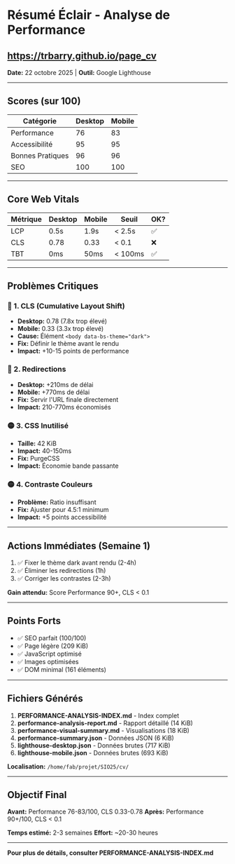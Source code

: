 # Résumé Éclair - Analyse de Performance
## https://trbarry.github.io/page_cv

**Date:** 22 octobre 2025 | **Outil:** Google Lighthouse

---

## Scores (sur 100)

| Catégorie | Desktop | Mobile |
|-----------|---------|--------|
| Performance | 76 | 83 |
| Accessibilité | 95 | 95 |
| Bonnes Pratiques | 96 | 96 |
| SEO | 100 | 100 |

---

## Core Web Vitals

| Métrique | Desktop | Mobile | Seuil | OK? |
|----------|---------|--------|-------|-----|
| LCP | 0.5s | 1.9s | < 2.5s | ✅ |
| CLS | 0.78 | 0.33 | < 0.1 | ❌ |
| TBT | 0ms | 50ms | < 100ms | ✅ |

---

## Problèmes Critiques

### 🔴 1. CLS (Cumulative Layout Shift)
- **Desktop:** 0.78 (7.8x trop élevé)
- **Mobile:** 0.33 (3.3x trop élevé)
- **Cause:** Élément `<body data-bs-theme="dark">`
- **Fix:** Définir le thème avant le rendu
- **Impact:** +10-15 points de performance

### 🔴 2. Redirections
- **Desktop:** +210ms de délai
- **Mobile:** +770ms de délai
- **Fix:** Servir l'URL finale directement
- **Impact:** 210-770ms économisés

### 🟡 3. CSS Inutilisé
- **Taille:** 42 KiB
- **Impact:** 40-150ms
- **Fix:** PurgeCSS
- **Impact:** Économie bande passante

### 🟡 4. Contraste Couleurs
- **Problème:** Ratio insuffisant
- **Fix:** Ajuster pour 4.5:1 minimum
- **Impact:** +5 points accessibilité

---

## Actions Immédiates (Semaine 1)

1. ✅ Fixer le thème dark avant rendu (2-4h)
2. ✅ Éliminer les redirections (1h)
3. ✅ Corriger les contrastes (2-3h)

**Gain attendu:** Score Performance 90+, CLS < 0.1

---

## Points Forts

- ✅ SEO parfait (100/100)
- ✅ Page légère (209 KiB)
- ✅ JavaScript optimisé
- ✅ Images optimisées
- ✅ DOM minimal (161 éléments)

---

## Fichiers Générés

1. **PERFORMANCE-ANALYSIS-INDEX.md** - Index complet
2. **performance-analysis-report.md** - Rapport détaillé (14 KiB)
3. **performance-visual-summary.md** - Visualisations (18 KiB)
4. **performance-summary.json** - Données JSON (6 KiB)
5. **lighthouse-desktop.json** - Données brutes (717 KiB)
6. **lighthouse-mobile.json** - Données brutes (693 KiB)

**Localisation:** `/home/fab/projet/SIO25/cv/`

---

## Objectif Final

**Avant:** Performance 76-83/100, CLS 0.33-0.78
**Après:** Performance 90+/100, CLS < 0.1

**Temps estimé:** 2-3 semaines
**Effort:** ~20-30 heures

---

**Pour plus de détails, consulter PERFORMANCE-ANALYSIS-INDEX.md**
